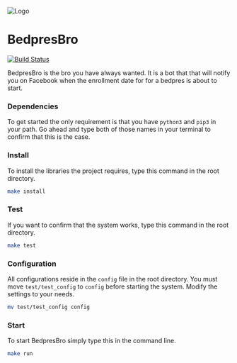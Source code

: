 
![Logo](http://i.imgur.com/PTOqoh1.png)

# BedpresBro
[![Build Status](https://travis-ci.com/BustByte/WaveKompetanse.no.svg?token=sdMqcqoJFoWCA7EYqt8T&branch=python)](https://travis-ci.com/BustByte/WaveKompetanse.no)

BedpresBro is the bro you have always wanted. It is a bot that that will notify you on Facebook when the enrollment date for for a bedpres is about to start.

### Dependencies
To get started the only requirement is that you have <code>python3</code> and <code>pip3</code> in your path. Go ahead and type both of those names in your terminal to confirm that this is the case. 

### Install
To install the libraries the project requires, type this command in the root directory. 

````bash
make install
````

### Test
If you want to confirm that the system works, type this command in the root directory.

````bash
make test
````

### Configuration
All configurations reside in the <code>config</code> file in the root directory. You must move <code>test/test_config</code> to <code>config</code>
before starting the system. Modify the settings to your needs.

````bash
mv test/test_config config
````

### Start
To start BedpresBro simply type this in the command line.

````bash
make run
````
